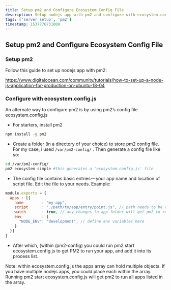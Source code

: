 ```yaml
---
title: Setup pm2 and Configure Ecosystem Config File
description: Setup nodejs app with pm2 and configure with ecosystem.config.js file
tags: ['server setup', 'pm2']
timestamp: 1537776731000
---
```


## Setup pm2 and Configure Ecosystem Config File

### Setup pm2
Follow this guide to set up nodejs app with pm2:

<https://www.digitalocean.com/community/tutorials/how-to-set-up-a-node-js-application-for-production-on-ubuntu-18-04>


### Configure with ecosystem.config.js

An alternate way to configure pm2 is by using pm2’s config file ecosystem.config.js

* For starters, install pm2

```sh
npm install -g pm2
```

* Create a folder (in a directory of your choice) to store pm2 config file. For my case, i used `/var/pm2-config/` . Then generate a config file like so:

```sh
cd /var/pm2-config/
pm2 ecosystem simple #this generates a 'ecosystem.config.js' file
```

* The config file contains basic entries — your app name and location of script file. Edit the file to your needs. Example:

```js
module.exports = {
  apps : [{
    name        : "my-app",
    script      : "./path/to/app/entry/point.js", // path needs to be relative from ecosystem.config.js
    watch       : true, // any changes to app folder will get pm2 to restart app
    env         : {
      "NODE_ENV": "development", // define env variables here
    }
  }]
}
````

* After which, (within /pm2-config) you could run pm2 start ecosystem.config.js to get PM2 to run your app, and add it into its process list.

Note: within ecosystem.config.js the apps array can hold multiple objects. If you have multiple nodejs apps, you could place each within the array. Running pm2 start ecosystem.config.js will get pm2 to run all apps listed in the array.
